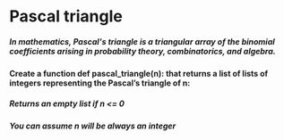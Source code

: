# Pascal triangle

##### In mathematics, Pascal's triangle is a triangular array of the binomial coefficients arising in probability theory, combinatorics, and algebra.
#### Create a function def pascal_triangle(n): that returns a list of lists of integers representing the Pascal’s triangle of n:

##### Returns an empty list if n <= 0
##### You can assume n will be always an integer
